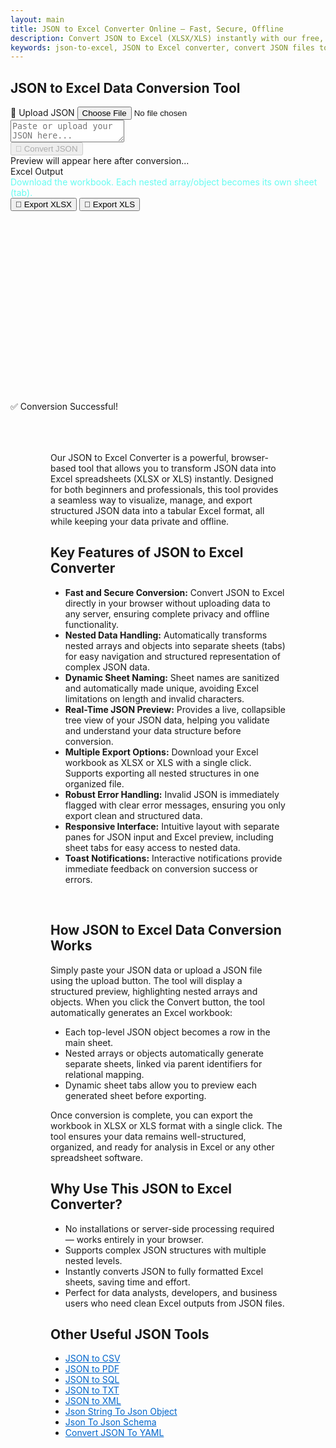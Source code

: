 ```yaml
---
layout: main
title: JSON to Excel Converter Online – Fast, Secure, Offline
description: Convert JSON to Excel (XLSX/XLS) instantly with our free, browser-based tool. Fast, offline, and private — perfect for everyone.
keywords: json-to-excel, JSON to Excel converter, convert JSON files to Excel, online JSON to Excel tool, free JSON to Excel
---
```

<section> <h1>JSON to Excel Data Conversion Tool</h1> </section>
<script src="https://cdnjs.cloudflare.com/ajax/libs/xlsx/0.18.5/xlsx.full.min.js"></script>
<script src="https://code.jquery.com/jquery-3.6.0.min.js"></script>
<script src="https://cdn.jsdelivr.net/npm/jsonview@1.2.0/dist/jquery.jsonview.min.js"></script>
<link href="https://cdn.jsdelivr.net/npm/jsonview@1.2.0/dist/jquery.jsonview.min.css" rel="stylesheet">

<div class="jsonx-container">
  <!-- Top Panel -->
  <div class="jsonx-panel">
    <div class="jsonx-pane-container">
      <!-- Left JSON Editor Pane -->
      <div class="jsonx-pane">
        <div class="jsonx-header" style="justify-content: space-between;">
          <div class="jsonx-title"></div>
          <label class="jsonx-btn jsonx-upload-label" id="uploadBtnJson">
            📂 Upload JSON
            <input id="fileInputJson" type="file" accept=".json,application/json">
          </label>
        </div>
        <textarea id="jsonInputEditor" class="jsonx-editor" placeholder="Paste or upload your JSON here..."></textarea>
      </div>
      <!-- Right Preview + Convert Pane -->
      <div class="jsonx-pane">
        <div class="jsonx-header" style="justify-content: space-between;">
          <div class="jsonx-title"></div>
          <button class="jsonx-btn primary" id="convertBtnJson" disabled>🔄 Convert JSON</button>
        </div>
        <div id="jsonPreviewArea" class="jsonx-preview">
          <div class="jsonx-placeholder">Preview will appear here after conversion...</div>
        </div>
      </div>
    </div>
  </div>
</div>

<div id="convertedFile">
<!-- CSV/Text Output Section (repurposed for Excel) -->
 <div class="jsonx-container">
  <div class="jsonx-panel" id="outputPanel">
    <div class="jsonx-header">
      <div>
        <div class="jsonx-title">Excel Output</div>
        <div class="jsonx-small"  style="color: #66fcf1">Download the workbook. Each nested array/object becomes its own sheet (tab).</div>
        <div id="sheetTabsContainer"></div>
      </div>
      <div class="jsonx-controls">
        <button class="jsonx-btn" id="exportXlsxBtn">💾 Export XLSX</button>
        <button class="jsonx-btn" id="exportXlsBtn">💾 Export XLS</button>
      </div>
    </div>
      <div id="sheetTabs" class="sheetTabs" ></div>
    </div>
  </div>
 </div>
<!-- Toast -->
<div id="toastJson" class="jsonx-toast">✅ Conversion Successful!</div>

<script src="/assets/js/json-to-excel.js"></script>


<style>
  /* Excel-like table styling */
.sheet-tab-content table {
    border-collapse: collapse;
    width: 100%;
    font-family: Arial, sans-serif;
    font-size: 14px;
}

.sheet-tab-content th, .sheet-tab-content td {
    border: 1px solid #ccc;
    padding: 6px 8px;
    text-align: left;
}

.sheet-tab-content th {
    background-color: #f3f3f3;
    font-weight: bold;
}

.sheet-tab-header {
    margin-bottom: 6px;
}

.sheet-tab-btn {
    background-color: #66fcf1;
    border: 1px solid #ccc;
    padding: 4px 10px;
    margin-right: 4px;
    cursor: pointer;
    border-radius: 4px 4px 0 0;
    font-size: 13px;
}

.sheet-tab-btn:hover {
background-color: #66fcf1;
}

.sheet-tab-btn.active {
    background-color: #66fcf1;
    border-bottom: 1px solid #fff;
    font-weight: bold;
}
#sheetTabs.sheetTabs {
  height: 19rem;          /* Fixed visible height */
  overflow-y: auto;        /* Enable vertical scrolling */
  overflow-x: auto;        /* Handle wide columns */
  display: block;          /* Ensure it stays a block element */
  padding: 8px;
  box-sizing: border-box;
  font-family: Arial, sans-serif;
  font-size: 13px;
}
</style>

<div style="margin:4rem;">

  

  <p>Our JSON to Excel Converter is a powerful, browser-based tool that allows you to transform JSON data into Excel spreadsheets (XLSX or XLS) instantly. Designed for both beginners and professionals, this tool provides a seamless way to visualize, manage, and export structured JSON data into a tabular Excel format, all while keeping your data private and offline.</p>

  <h2>Key Features of JSON to Excel Converter</h2>

  <ul>
    <li><strong>Fast and Secure Conversion:</strong> Convert JSON to Excel directly in your browser without uploading data to any server, ensuring complete privacy and offline functionality.</li>
    <li><strong>Nested Data Handling:</strong> Automatically transforms nested arrays and objects into separate sheets (tabs) for easy navigation and structured representation of complex JSON data.</li>
    <li><strong>Dynamic Sheet Naming:</strong> Sheet names are sanitized and automatically made unique, avoiding Excel limitations on length and invalid characters.</li>
    <li><strong>Real-Time JSON Preview:</strong> Provides a live, collapsible tree view of your JSON data, helping you validate and understand your data structure before conversion.</li>
    <li><strong>Multiple Export Options:</strong> Download your Excel workbook as XLSX or XLS with a single click. Supports exporting all nested structures in one organized file.</li>
    <li><strong>Robust Error Handling:</strong> Invalid JSON is immediately flagged with clear error messages, ensuring you only export clean and structured data.</li>
    <li><strong>Responsive Interface:</strong> Intuitive layout with separate panes for JSON input and Excel preview, including sheet tabs for easy access to nested data.</li>
    <li><strong>Toast Notifications:</strong> Interactive notifications provide immediate feedback on conversion success or errors.</li>
  </ul>
 <br>
  <h2>How JSON to Excel Data Conversion Works</h2>

  <p>Simply paste your JSON data or upload a JSON file using the upload button. The tool will display a structured preview, highlighting nested arrays and objects. When you click the Convert button, the tool automatically generates an Excel workbook:</p>

  <ul>
    <li>Each top-level JSON object becomes a row in the main sheet.</li>
    <li>Nested arrays or objects automatically generate separate sheets, linked via parent identifiers for relational mapping.</li>
    <li>Dynamic sheet tabs allow you to preview each generated sheet before exporting.</li>
  </ul>

  <p>Once conversion is complete, you can export the workbook in XLSX or XLS format with a single click. The tool ensures your data remains well-structured, organized, and ready for analysis in Excel or any other spreadsheet software.</p>

  <h2>Why Use This JSON to Excel Converter?</h2>

  <ul>
    <li>No installations or server-side processing required — works entirely in your browser.</li>
    <li>Supports complex JSON structures with multiple nested levels.</li>
    <li>Instantly converts JSON to fully formatted Excel sheets, saving time and effort.</li>
    <li>Perfect for data analysts, developers, and business users who need clean Excel outputs from JSON files.</li>
  </ul>

  <h2>Other Useful JSON Tools</h2>
  <ul>
    <li><a href="json-to-csv" style="color:#0066cc; text-decoration:underline;">JSON to CSV</a></li>
    <li><a href="json-to-pdf" style="color:#0066cc; text-decoration:underline;">JSON to PDF</a></li>
    <li><a href="json-to-sql" style="color:#0066cc; text-decoration:underline;">JSON to SQL</a></li>
    <li><a href="json-to-txt" style="color:#0066cc; text-decoration:underline;">JSON to TXT</a></li>
    <li><a href="json-to-xml" style="color:#0066cc; text-decoration:underline;">JSON to XML</a></li>
    <li><a href="json-string-to-json-object" style="color:#0066cc; text-decoration:underline;">Json String To Json Object</a></li>
    <li><a href="json-to-json-schema" style="color:#0066cc; text-decoration:underline;">Json To Json Schema</a></li>
    <li><a href="json-to-yaml" style="color:#0066cc; text-decoration:underline;">Convert JSON To YAML</a></li>
  </ul>

</div>

<!-- ✅ WebApplication Schema -->
<script type="application/ld+json">
{
  "@context": "https://schema.org",
  "@type": "WebApplication",
  "name": "JSON to Excel Converter",
  "alternateName": "Convert JSON Files to Excel Online",
  "operatingSystem": "Any",
  "applicationCategory": "UtilityApplication",
  "applicationSubCategory": "File Conversion",
  "description": "Convert JSON files to Excel (XLS/XLSX) instantly with this free browser-based converter. No uploads, no installations — fast, secure, and private data conversion directly on your device.",
  "url": "https://smallsuggestions.com/json-to-excel",
  "image": "https://smallsuggestions.com/assets/img/smallsuggestions.webp",
  "creator": {
    "@type": "Organization",
    "name": "Small Suggestions",
    "url": "https://smallsuggestions.com"
  },
  "featureList": [
    "Instant JSON to Excel conversion",
    "Preview and edit data before exporting",
    "Export to .xls and .xlsx formats",
    "No software installation required",
    "Completely client-side — no data uploads"
  ],
  "offers": {
    "@type": "Offer",
    "price": "0",
    "priceCurrency": "USD",
    "category": "Free"
  },
  "softwareVersion": "1.0.0",
  "browserRequirements": "Works on all JavaScript-enabled browsers",
  "permissions": "No data storage or tracking involved",
  "inLanguage": "en",
  "about": {
    "@type": "Thing",
    "name": "JSON to Excel Conversion",
    "sameAs": [
      "https://en.wikipedia.org/wiki/JSON",
      "https://en.wikipedia.org/wiki/Microsoft_Excel",
      "https://smallsuggestions.com/json-to-csv",
    "https://smallsuggestions.com/json-to-pdf",
    "https://smallsuggestions.com/json-to-sql",
    "https://smallsuggestions.com/json-to-txt",
    "https://smallsuggestions.com/json-to-xml"
    ]
  }
}
</script>

<!-- ✅ ConvertAction Schema -->
<script type="application/ld+json">
{
  "@context": "https://schema.org",
  "@type": "Action",
  "@id": "#convertJsonToExcel",
  "name": "Convert JSON to Excel",
  "description": "This online tool lets you convert JSON files into Excel formats (.xls or .xlsx) directly in your browser with no uploads or installations.",
  "actionStatus": "PotentialActionStatus",
  "object": {
    "@type": "Dataset",
    "name": "JSON Dataset",
    "description": "Structured JSON data containing objects and arrays."
  },
  "result": {
    "@type": "Dataset",
    "name": "Excel Spreadsheet",
    "description": "Excel file (.xls or .xlsx) generated from uploaded JSON data.",
     "creator": {
      "@type": "Organization",
      "name": "Small Suggestions"
    }
  },
  "target": {
    "@type": "EntryPoint",
    "urlTemplate": "https://smallsuggestions.com/json-to-excel",
    "actionPlatform": [
      "https://schema.org/DesktopWebPlatform",
      "https://schema.org/MobileWebPlatform"
    ]
  }
}
</script>

<!-- ✅ Dataset Schema -->
<script type="application/ld+json">
{
  "@context": "https://schema.org",
  "@graph": [
    {
      "@type": "Dataset",
      "@id": "#inputJsonDataset",
      "name": "JSON Data Input",
      "description": "Structured JSON data that users upload to convert into Excel format.",
      "keywords": ["JSON", "JavaScript Object Notation", "Spreadsheet", "Data conversion"],
      "license": "https://creativecommons.org/licenses/by/4.0/",
      "creator": {
        "@type": "Organization",
        "name": "Small Suggestions"
      }
    },
    {
      "@type": "Dataset",
      "@id": "#outputExcelDataset",
      "name": "Excel File Output",
      "description": "Converted Excel file generated from the input JSON data, available in .xls or .xlsx formats.",
      "keywords": ["Excel", "Spreadsheet", "XLS", "XLSX", "Data export"],
      "license": "https://creativecommons.org/licenses/by/4.0/",
      "creator": {
        "@type": "Organization",
        "name": "Small Suggestions"
      }
    }
  ]
}
</script>

<!-- ✅ HowTo Schema -->
<script type="application/ld+json">
{
  "@context": "https://schema.org",
  "@type": "HowTo",
  "name": "How to Convert JSON to Excel",
  "description": "Follow these simple steps to convert your JSON file into Excel format using our free web tool.",
  "step": [
    {
      "@type": "HowToStep",
      "position": 1,
      "name": "Upload JSON File",
      "text": "Click the Upload button and select your JSON file from your device."
    },
    {
      "@type": "HowToStep",
      "position": 2,
      "name": "Preview Your Data",
      "text": "View your JSON content in the preview panel and ensure it’s properly formatted."
    },
    {
      "@type": "HowToStep",
      "position": 3,
      "name": "Convert to Excel",
      "text": "Click the Convert to Excel button to instantly process your file."
    },
    {
      "@type": "HowToStep",
      "position": 4,
      "name": "Download Excel File",
      "text": "Download your converted Excel file in .xls or .xlsx format for further use."
    }
  ]
}
</script>

<!-- ✅ ItemList Schema (Related Tools) -->
<script type="application/ld+json">
{
  "@context": "https://schema.org",
  "@type": "ItemList",
  "name": "Related JSON Conversion Tools",
  "itemListOrder": "Ascending",
  "itemListElement": [
    { "@type": "ListItem", "position": 1, "name": "JSON to CSV", "url": "https://smallsuggestions.com/json-to-csv" },
    { "@type": "ListItem", "position": 2, "name": "JSON to PDF", "url": "https://smallsuggestions.com/json-to-pdf" },
    { "@type": "ListItem", "position": 3, "name": "JSON to SQL", "url": "https://smallsuggestions.com/json-to-sql" },
    { "@type": "ListItem", "position": 4, "name": "JSON to TXT", "url": "https://smallsuggestions.com/json-to-txt" },
    { "@type": "ListItem", "position": 5, "name": "JSON to XML", "url": "https://smallsuggestions.com/json-to-xml" }
  ]
}
</script>

<!-- ✅ FAQPage Schema -->
<script type="application/ld+json">
{
  "@context": "https://schema.org",
  "@type": "FAQPage",
  "mainEntity": [
    {
      "@type": "Question",
      "name": "Is this JSON to Excel converter free to use?",
      "acceptedAnswer": { "@type": "Answer", "text": "Yes, our JSON to Excel converter is completely free and works directly in your browser." }
    },
    {
      "@type": "Question",
      "name": "Does the conversion happen online or offline?",
      "acceptedAnswer": { "@type": "Answer", "text": "All conversions happen in your browser (client-side). No data is uploaded or stored on our servers." }
    },
    {
      "@type": "Question",
      "name": "What Excel formats are supported?",
      "acceptedAnswer": { "@type": "Answer", "text": "You can export your converted file as .xls or .xlsx format." }
    },
    {
      "@type": "Question",
      "name": "Can I edit my JSON before converting?",
      "acceptedAnswer": { "@type": "Answer", "text": "Yes, the preview section allows you to view and modify data before exporting." }
    },
    {
      "@type": "Question",
      "name": "Is my data safe during conversion?",
      "acceptedAnswer": { "@type": "Answer", "text": "Yes, all operations are performed locally within your browser. No external server is used." }
    },
    {
      "@type": "Question",
      "name": "Do I need to install any software?",
      "acceptedAnswer": { "@type": "Answer", "text": "No installation required — the converter runs directly in your web browser." }
    },
    {
      "@type": "Question",
      "name": "Can I use it on mobile?",
      "acceptedAnswer": { "@type": "Answer", "text": "Yes, it works smoothly on all mobile browsers supporting JavaScript." }
    },
    {
      "@type": "Question",
      "name": "Will my file formatting stay intact?",
      "acceptedAnswer": { "@type": "Answer", "text": "Yes, your data structure and formatting are preserved during conversion." }
    },
    {
      "@type": "Question",
      "name": "Can I convert large JSON files?",
      "acceptedAnswer": { "@type": "Answer", "text": "Yes, it can handle large JSON files efficiently as long as your browser memory supports it." }
    },
    {
      "@type": "Question",
      "name": "What browsers are supported?",
      "acceptedAnswer": { "@type": "Answer", "text": "This tool works on all modern browsers including Chrome, Firefox, Edge, and Safari." }
    }
  ]
}
</script>
